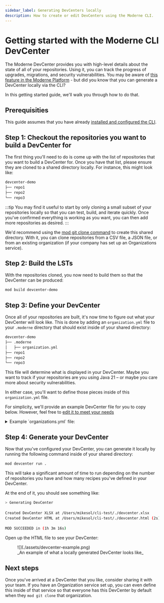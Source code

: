 ```yaml
---
sidebar_label: Generating DevCenters locally
description: How to create or edit DevCenters using the Moderne CLI.
---
```


# Getting started with the Moderne CLI DevCenter

The Moderne DevCenter provides you with high-level details about the state of all of your repositories. Using it, you can track the progress of upgrades, migrations, and security vulnerabilities. You may be aware of [this feature in the Moderne Platform](../../moderne-platform/getting-started/dev-center.md) - but did you know that you can generate a DevCenter locally via the CLI?

In this getting started guide, we'll walk you through how to do that.

## Prerequisities

This guide assumes that you have already [installed and configured the CLI](./cli-intro.md#installation-and-configuration).

## Step 1: Checkout the repositories you want to build a DevCenter for

The first thing you'll need to do is come up with the list of repositories that you want to build a DevCenter for. Once you have that list, please ensure they are cloned to a shared directory locally. For instance, this might look like:

```bash
devcenter-demo
├── repo1
├── repo2
└── repo3
```

:::tip
You may find it useful to start by only cloning a small subset of your repositories locally so that you can test, build, and iterate quickly. Once you've confirmed everything is working as you want, you can then add more repositories as desired.
:::

We'd recommend using the [mod git clone command](../cli-reference.md#mod-git-clone) to create this shared directory. With it, you can clone repositories from a CSV file, a JSON file, or from an existing organization (if your company has set up an Organizations service).

## Step 2: Build the LSTs

With the repositories cloned, you now need to build them so that the DevCenter can be produced:

```bash
mod build devcenter-demo
```

## Step 3: Define your DevCenter

Once all of your repositories are built, it's now time to figure out what your DevCenter will look like. This is done by adding an `organization.yml` file to your `.moderne` directory that should exist inside of your shared directory:

```bash
devcenter-demo
├── .moderne
│   ├── organization.yml
├── repo1
├── repo2
└── repo3
```

This file will determine what is displayed in your DevCenter. Maybe you want to track if your repositories are you using Java 21 – or maybe you care more about security vulnerabilities.

In either case, you'll want to define those pieces inside of this `organization.yml` file.

For simplicity, we'll provide an example DevCenter file for you to copy below. However, feel free to [edit it to meet your needs](../../../administrator-documentation/moderne-dx/how-to-guides/devcenter-yaml.md)

<details>

<summary>Example `organizations.yml` file:</summary>

```yaml
name: Default
devCenterConfiguration:
  version: 1
  upgradesAndMigrations:
    - title: Spring Boot 3
      measures:
        - name: Major
          recipe:
            id: org.openrewrite.java.dependencies.DependencyInsight
            options:
              - name: groupIdPattern
                value: org.springframework.boot
              - name: artifactIdPattern
                value: spring-boot-starter
              - name: version
                value: 1-2.999
        - name: Minor
          recipe:
            id: org.openrewrite.java.dependencies.DependencyInsight
            options:
              - name: groupIdPattern
                value: org.springframework.boot
              - name: artifactIdPattern
                value: spring-boot-starter
              - name: version
                value: 3-3.2
        - name: Patch
          recipe:
            id: org.openrewrite.java.dependencies.DependencyInsight
            options:
              - name: groupIdPattern
                value: org.springframework.boot
              - name: artifactIdPattern
                value: spring-boot-starter
              - name: version
                value: 3.3.0
    - title: Java 21
      measures:
        - name: Java 8+
          recipe:
            id: org.openrewrite.java.search.HasMinimumJavaVersion
            options:
              - name: version
                value: 8-10
        - name: Java 11+
          recipe:
            id: org.openrewrite.java.search.HasMinimumJavaVersion
            options:
              - name: version
                value: 11-16
        - name: Java 17+
          recipe:
            id: org.openrewrite.java.search.HasMinimumJavaVersion
            options:
              - name: version
                value: 17-20
    - title: JUnit 5
      measures:
        - name: JUnit 4
          recipe:
            id: org.openrewrite.java.search.FindAnnotations
            options:
              - name: annotationPattern
                value: '@org.junit.Test'
  security:
    name: Security
    measures:
      - recipe:
          id: org.openrewrite.java.security.OwaspA01
          options: []
      - recipe:
          id: org.openrewrite.java.security.OwaspA02
          options: []
      - recipe:
          id: org.openrewrite.java.security.OwaspA03
          options: []
      - recipe:
          id: org.openrewrite.java.security.OwaspA05
          options: []
      - recipe:
          id: org.openrewrite.java.security.OwaspA06
          options: []
      - recipe:
          id: org.openrewrite.java.security.OwaspA08
          options: []
      - recipe:
          id: org.openrewrite.java.security.RegularExpressionDenialOfService
          options: []
      - recipe:
          id: org.openrewrite.java.security.secrets.FindSecrets
          options: []
      - recipe:
          id: org.openrewrite.java.security.ZipSlip
          options: []
      - recipe:
          id: org.openrewrite.java.security.SecureTempFileCreation
          options: []
```

</details>

## Step 4: Generate your DevCenter

Now that you've configured your DevCenter, you can generate it locally by running the following command inside of your shared directory:

```bash
mod devcenter run .
```

This will take a significant amount of time to run depending on the number of repositories you have and how many recipes you've defined in your DevCenter.

At the end of it, you should see something like:

```bash
> Generating DevCenter

Created DevCenter XLSX at /Users/mikesol/cli-test/./devcenter.xlsx
Created DevCenter HTML at /Users/mikesol/cli-test/./devcenter.html (2s)

MOD SUCCEEDED in (1h 3m 16s)
```

Open up the HTML file to see your DevCenter:

<figure>
  ![](./assets/devcenter-example.png)
  <figcaption>_An example of what a locally generated DevCenter looks like_</figcaption>
</figure>

## Next steps

Once you've arrived at a DevCenter that you like, consider sharing it with your team. If you have an Organization service set up, you can even define this inside of that service so that everyone has this DevCenter by default when they `mod git clone` that organization.